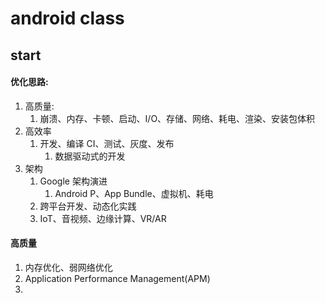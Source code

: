 # android class

## start

#### 优化思路:

1. 高质量:
   1. 崩溃、内存、卡顿、启动、I/O、存储、网络、耗电、渲染、安装包体积
2. 高效率
   1. 开发、编译 CI、测试、灰度、发布
      1. 数据驱动式的开发
3. 架构
   1. Google 架构演进
      1. Android P、App Bundle、虚拟机、耗电
   2. 跨平台开发、动态化实践
   3. IoT、音视频、边缘计算、VR/AR

#### 高质量

1. 内存优化、弱网络优化
2. Application Performance Management(APM)
3. 